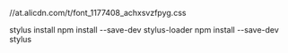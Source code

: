
//at.alicdn.com/t/font_1177408_achxsvzfpyg.css

stylus install
npm install --save-dev stylus-loader
npm install --save-dev stylus

<!--通过阿里图标库, 显示导航图标-->
<link rel="stylesheet" href="http://at.alicdn.com/t/font_518606_6676bmcalnrhehfr.css">

